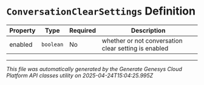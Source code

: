 # `ConversationClearSettings` Definition

| Property | Type | Required | Description |
|----------|------|----------|-------------|
| enabled | `boolean` | No | whether or not conversation clear setting is enabled |

---

*This file was automatically generated by the Generate Genesys Cloud Platform API classes utility on 2025-04-24T15:04:25.995Z*